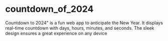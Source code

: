 # countdown_of_2024
Countdown to 2024" is a fun web app to anticipate the New Year. It displays real-time countdown with days, hours, minutes, and seconds. The sleek design ensures a great experience on any device
